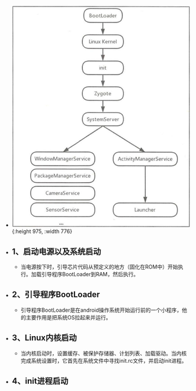 - ![image.png](../assets/image_1660113638020_0.png){:height 975, :width 776}
- ## 1、启动电源以及系统启动
	- 当电源按下时，引导芯片代码从预定义的地方（固化在ROM中）开始执行。加载引导程序BootLoader到RAM，然后执行。
- ## 2、引导程序BootLoader
	- 引导程序BootLoader是在android操作系统开始运行前的一个小程序，他的主要作用是把系统OS拉起来并运行。
- ## 3、Linux内核启动
	- 当内核启动时，设置缓存、被保护存储器、计划列表、加载驱动。当内核完成系统设置时，它首先在系统文件中寻找init.rc文件，并启动init进程。
- ## 4、init进程启动